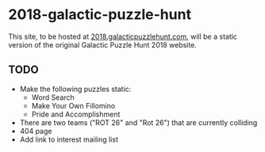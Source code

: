 # 2018-galactic-puzzle-hunt

This site, to be hosted at [2018.galacticpuzzlehunt.com](https://2018.galacticpuzzlehunt.com), will be a static version of the original Galactic Puzzle Hunt 2018 website.

## TODO

* Make the following puzzles static:
  - Word Search
  - Make Your Own Fillomino
  - Pride and Accomplishment
* There are two teams ("ROT 26" and "Rot 26") that are currently colliding
* 404 page
* Add link to interest mailing list
